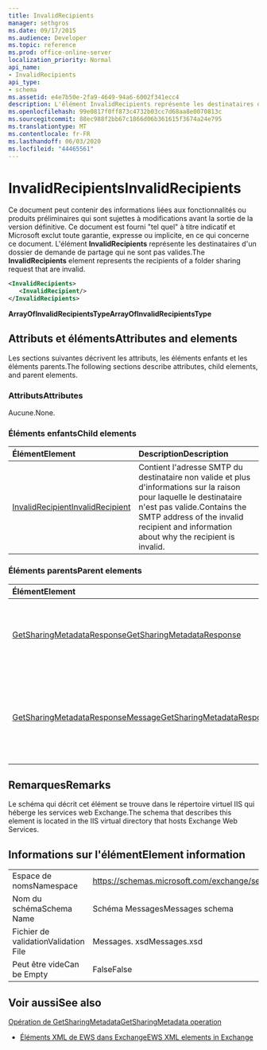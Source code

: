 ```yaml
---
title: InvalidRecipients
manager: sethgros
ms.date: 09/17/2015
ms.audience: Developer
ms.topic: reference
ms.prod: office-online-server
localization_priority: Normal
api_name:
- InvalidRecipients
api_type:
- schema
ms.assetid: e4e7b50e-2fa9-4649-94a6-6002f341ecc4
description: L'élément InvalidRecipients représente les destinataires d'un dossier de demande de partage qui ne sont pas valides.
ms.openlocfilehash: 99e0817f0ff873c4732b03cc7d68aa8e0070813c
ms.sourcegitcommit: 88ec988f2bb67c1866d06b361615f3674a24e795
ms.translationtype: MT
ms.contentlocale: fr-FR
ms.lasthandoff: 06/03/2020
ms.locfileid: "44465561"
---
```

# <a name="invalidrecipients"></a><span data-ttu-id="282a9-103">InvalidRecipients</span><span class="sxs-lookup"><span data-stu-id="282a9-103">InvalidRecipients</span></span>

<span data-ttu-id="282a9-104">Ce document peut contenir des informations liées aux fonctionnalités ou produits préliminaires qui sont sujettes à modifications avant la sortie de la version définitive. Ce document est fourni "tel quel" à titre indicatif et Microsoft exclut toute garantie, expresse ou implicite, en ce qui concerne ce document. L'élément **InvalidRecipients** représente les destinataires d'un dossier de demande de partage qui ne sont pas valides.</span><span class="sxs-lookup"><span data-stu-id="282a9-104">The **InvalidRecipients** element represents the recipients of a folder sharing request that are invalid.</span></span> 
  
```XML
<InvalidRecipients>
   <InvalidRecipient/>
</InvalidRecipients>
```

 <span data-ttu-id="282a9-105">**ArrayOfInvalidRecipientsType**</span><span class="sxs-lookup"><span data-stu-id="282a9-105">**ArrayOfInvalidRecipientsType**</span></span>
## <a name="attributes-and-elements"></a><span data-ttu-id="282a9-106">Attributs et éléments</span><span class="sxs-lookup"><span data-stu-id="282a9-106">Attributes and elements</span></span>

<span data-ttu-id="282a9-107">Les sections suivantes décrivent les attributs, les éléments enfants et les éléments parents.</span><span class="sxs-lookup"><span data-stu-id="282a9-107">The following sections describe attributes, child elements, and parent elements.</span></span>
  
### <a name="attributes"></a><span data-ttu-id="282a9-108">Attributs</span><span class="sxs-lookup"><span data-stu-id="282a9-108">Attributes</span></span>

<span data-ttu-id="282a9-109">Aucune.</span><span class="sxs-lookup"><span data-stu-id="282a9-109">None.</span></span>
  
### <a name="child-elements"></a><span data-ttu-id="282a9-110">Éléments enfants</span><span class="sxs-lookup"><span data-stu-id="282a9-110">Child elements</span></span>

|<span data-ttu-id="282a9-111">**Élément**</span><span class="sxs-lookup"><span data-stu-id="282a9-111">**Element**</span></span>|<span data-ttu-id="282a9-112">**Description**</span><span class="sxs-lookup"><span data-stu-id="282a9-112">**Description**</span></span>|
|:-----|:-----|
|[<span data-ttu-id="282a9-113">InvalidRecipient</span><span class="sxs-lookup"><span data-stu-id="282a9-113">InvalidRecipient</span></span>](invalidrecipient.md) <br/> |<span data-ttu-id="282a9-114">Contient l'adresse SMTP du destinataire non valide et plus d'informations sur la raison pour laquelle le destinataire n'est pas valide.</span><span class="sxs-lookup"><span data-stu-id="282a9-114">Contains the SMTP address of the invalid recipient and information about why the recipient is invalid.</span></span>  <br/> |
   
### <a name="parent-elements"></a><span data-ttu-id="282a9-115">Éléments parents</span><span class="sxs-lookup"><span data-stu-id="282a9-115">Parent elements</span></span>

|<span data-ttu-id="282a9-116">**Élément**</span><span class="sxs-lookup"><span data-stu-id="282a9-116">**Element**</span></span>|<span data-ttu-id="282a9-117">**Description**</span><span class="sxs-lookup"><span data-stu-id="282a9-117">**Description**</span></span>|
|:-----|:-----|
|[<span data-ttu-id="282a9-118">GetSharingMetadataResponse</span><span class="sxs-lookup"><span data-stu-id="282a9-118">GetSharingMetadataResponse</span></span>](getsharingmetadataresponse.md) <br/> |<span data-ttu-id="282a9-119">Définit une réponse à une demande de [Opération de GetSharingMetadata](getsharingmetadata-operation.md) .</span><span class="sxs-lookup"><span data-stu-id="282a9-119">Defines a response to a [GetSharingMetadata operation](getsharingmetadata-operation.md) request.</span></span>  <br/> |
|[<span data-ttu-id="282a9-120">GetSharingMetadataResponseMessage</span><span class="sxs-lookup"><span data-stu-id="282a9-120">GetSharingMetadataResponseMessage</span></span>](getsharingmetadataresponsemessage.md) <br/> |<span data-ttu-id="282a9-121">Contient l'état et les résultats d'une demande unique [Opération de GetSharingMetadata](getsharingmetadata-operation.md) .</span><span class="sxs-lookup"><span data-stu-id="282a9-121">Contains the status and result of a single [GetSharingMetadata operation](getsharingmetadata-operation.md) request.</span></span>  <br/> |
   
## <a name="remarks"></a><span data-ttu-id="282a9-122">Remarques</span><span class="sxs-lookup"><span data-stu-id="282a9-122">Remarks</span></span>

<span data-ttu-id="282a9-123">Le schéma qui décrit cet élément se trouve dans le répertoire virtuel IIS qui héberge les services web Exchange.</span><span class="sxs-lookup"><span data-stu-id="282a9-123">The schema that describes this element is located in the IIS virtual directory that hosts Exchange Web Services.</span></span>
  
## <a name="element-information"></a><span data-ttu-id="282a9-124">Informations sur l'élément</span><span class="sxs-lookup"><span data-stu-id="282a9-124">Element information</span></span>

|||
|:-----|:-----|
|<span data-ttu-id="282a9-125">Espace de noms</span><span class="sxs-lookup"><span data-stu-id="282a9-125">Namespace</span></span>  <br/> |https://schemas.microsoft.com/exchange/services/2006/messages  <br/> |
|<span data-ttu-id="282a9-126">Nom du schéma</span><span class="sxs-lookup"><span data-stu-id="282a9-126">Schema Name</span></span>  <br/> |<span data-ttu-id="282a9-127">Schéma Messages</span><span class="sxs-lookup"><span data-stu-id="282a9-127">Messages schema</span></span>  <br/> |
|<span data-ttu-id="282a9-128">Fichier de validation</span><span class="sxs-lookup"><span data-stu-id="282a9-128">Validation File</span></span>  <br/> |<span data-ttu-id="282a9-129">Messages. xsd</span><span class="sxs-lookup"><span data-stu-id="282a9-129">Messages.xsd</span></span>  <br/> |
|<span data-ttu-id="282a9-130">Peut être vide</span><span class="sxs-lookup"><span data-stu-id="282a9-130">Can be Empty</span></span>  <br/> |<span data-ttu-id="282a9-131">False</span><span class="sxs-lookup"><span data-stu-id="282a9-131">False</span></span>  <br/> |
   
## <a name="see-also"></a><span data-ttu-id="282a9-132">Voir aussi</span><span class="sxs-lookup"><span data-stu-id="282a9-132">See also</span></span>



[<span data-ttu-id="282a9-133">Opération de GetSharingMetadata</span><span class="sxs-lookup"><span data-stu-id="282a9-133">GetSharingMetadata operation</span></span>](getsharingmetadata-operation.md)


- [<span data-ttu-id="282a9-134">Éléments XML de EWS dans Exchange</span><span class="sxs-lookup"><span data-stu-id="282a9-134">EWS XML elements in Exchange</span></span>](ews-xml-elements-in-exchange.md)

